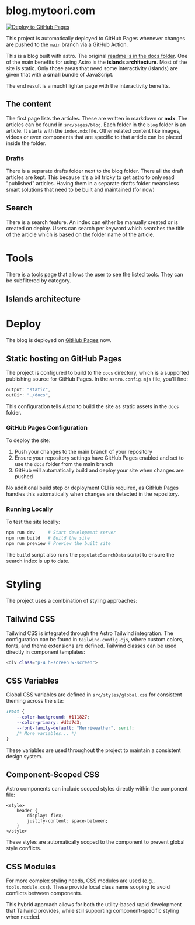 # blog.mytoori.com

[![Deploy to GitHub Pages](https://github.com/owner/repo/actions/workflows/deploy.yml/badge.svg)](https://github.com/owner/repo/actions/workflows/deploy.yml)

This project is automatically deployed to GitHub Pages whenever changes are pushed to the `main` branch via a GitHub Action.

This is a blog built with astro. The original [readme is in the docs folder]("./docs/Astro-README.md"). 
One of the main benefits for using Astro is the **islands architecture**. Most of the site is static. Only those areas that need some interactivity (islands) are given that with a **small** bundle of JavaScript. 

The end result is a mucht lighter page with the interactivity benefits. 

## The content
The first page lists the articles. These are written in markdown or **mdx**. The articles can be found in `src/pages/blog`. 
Each folder in the `blog` folder is an article. It starts with the `index.mdx` file. Other related content like images, videos or even components that are specific to that article can be placed inside the folder. 

### Drafts
There is a separate drafts folder next to the blog folder. There all the draft articles are kept. This because it's a bit tricky to get astro to only read "published" articles. 
Having them in a separate drafts folder means less smart solutions that need to be built and maintained (for now)

## Search 
There is a search feature. 
An index can either be manually created or is created on deploy. 
Users can search per keyword which searches the title of the article which is based on the folder name of the article.

# Tools
There is a [tools page]("/tools") that allows the user to see the listed tools. They can be subfiltered by category. 

## Islands architecture 

# Deploy
The blog is deployed on [GitHub Pages](https://giwan.github.io) now. 

## Static hosting on GitHub Pages

The project is configured to build to the `docs` directory, which is a supported publishing source for GitHub Pages. In the `astro.config.mjs` file, you'll find:

```js
output: "static",
outDir: "./docs",
```

This configuration tells Astro to build the site as static assets in the `docs` folder.

### GitHub Pages Configuration

To deploy the site:

1. Push your changes to the main branch of your repository
2. Ensure your repository settings have GitHub Pages enabled and set to use the `docs` folder from the main branch
3. GitHub will automatically build and deploy your site when changes are pushed

No additional build step or deployment CLI is required, as GitHub Pages handles this automatically when changes are detected in the repository.

### Running Locally

To test the site locally:

```sh
npm run dev     # Start development server
npm run build   # Build the site
npm run preview # Preview the built site
```

The `build` script also runs the `populateSearchData` script to ensure the search index is up to date.

# Styling
The project uses a combination of styling approaches:

## Tailwind CSS
Tailwind CSS is integrated through the Astro Tailwind integration. The configuration can be found in `tailwind.config.cjs`, where custom colors, fonts, and theme extensions are defined. Tailwind classes can be used directly in component templates:

```sh
<div class="p-4 h-screen w-screen">
```

## CSS Variables
Global CSS variables are defined in `src/styles/global.css` for consistent theming across the site:

```css
:root {
    --color-background: #111827;
    --color-primary: #d2d7d3;
    --font-family-default: "Merriweather", serif;
    /* More variables... */
}
```

These variables are used throughout the project to maintain a consistent design system.

## Component-Scoped CSS
Astro components can include scoped styles directly within the component file:

```astro
<style>
    header {
        display: flex;
        justify-content: space-between;
    }
</style>
```

These styles are automatically scoped to the component to prevent global style conflicts.

## CSS Modules
For more complex styling needs, CSS modules are used (e.g., `tools.module.css`). These provide local class name scoping to avoid conflicts between components.

This hybrid approach allows for both the utility-based rapid development that Tailwind provides, while still supporting component-specific styling when needed.

